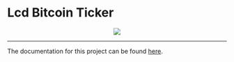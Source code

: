 # Lcd Bitcoin Ticker

<p align='center'>
    <img src='docs/btc_ticker.gif'>
</p>

---
The documentation for this project can be found [here](https://TheNoobInventor.github.io/lcd-bitcoin-ticker/).
